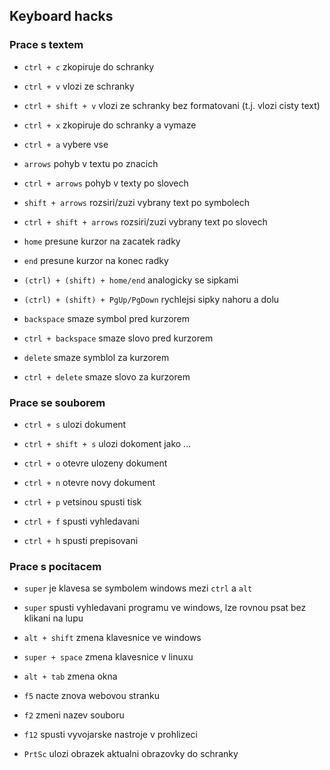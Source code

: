 ## Keyboard hacks

### Prace s textem
- `ctrl + c` zkopiruje do schranky  
- `ctrl + v` vlozi ze schranky  
- `ctrl + shift + v` vlozi ze schranky bez formatovani (t.j. vlozi cisty text)
- `ctrl + x` zkopiruje do schranky a vymaze  
- `ctrl + a` vybere vse  
- `arrows` pohyb v textu po znacich  
- `ctrl + arrows` pohyb v texty po slovech  
- `shift + arrows` rozsiri/zuzi vybrany text po symbolech  
- `ctrl + shift + arrows` rozsiri/zuzi vybrany text po slovech  
- `home` presune kurzor na zacatek radky
- `end` presune kurzor na konec radky
- `(ctrl) + (shift) + home/end` analogicky se sipkami 
- `(ctrl) + (shift) + PgUp/PgDown` rychlejsi sipky nahoru a dolu  



- `backspace` smaze symbol pred kurzorem  
- `ctrl + backspace` smaze slovo pred kurzorem  
- `delete` smaze symblol za kurzorem  
- `ctrl + delete` smaze slovo za kurzorem  

### Prace se souborem
- `ctrl + s` ulozi dokument  
- `ctrl + shift + s` ulozi dokoment jako ...  
- `ctrl + o` otevre ulozeny dokument  
- `ctrl + n` otevre novy dokument  
- `ctrl + p` vetsinou spusti tisk  
  
- `ctrl + f` spusti vyhledavani  
- `ctrl + h` spusti prepisovani  

### Prace s pocitacem
- `super` je klavesa se symbolem windows mezi `ctrl` a `alt`  
- `super` spusti vyhledavani programu ve windows, lze rovnou psat bez klikani na lupu  
- `alt + shift` zmena klavesnice ve windows  
- `super + space` zmena klavesnice v linuxu  
- `alt + tab` zmena okna  
  
- `f5` nacte znova webovou stranku  
- `f2` zmeni nazev souboru  
- `f12` spusti vyvojarske nastroje v prohlizeci  
- `PrtSc` ulozi obrazek aktualni obrazovky do schranky  
